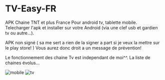 # TV-Easy-FR
APK Chaine TNT et plus France Pour android tv, tablette mobile.
Telecharger l'apk et installer sur votre Android (via une clef usb et gardien tv ou autre...).

APK non signé ( sa me sert a rien de la signer a part si je veux la mettre sur le play store! )
Vous aurez donc droit a un message de prévention!


Le fonctionnement des chaine Tv est independant de moi^^.
La liste de chaines évolus...

![mobile](https://github.com/lafouine022/TV-Easy-FR/assets/119431960/63c71a80-9ccf-4308-9e8e-fabd6c7b003c)
![tv](https://github.com/lafouine022/TV-Easy-FR/assets/119431960/6cc3b63d-dfb3-48d0-8338-7449720f3b0f)

